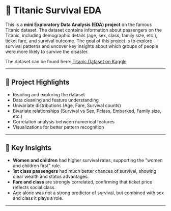 # 🚢 Titanic Survival EDA

This is a **mini Exploratory Data Analysis (EDA) project** on the famous Titanic dataset. The dataset contains information about passengers on the Titanic, including demographic details (age, sex, class, family size, etc.), ticket fare, and survival outcome. The goal of this project is to explore survival patterns and uncover key insights about which groups of people were more likely to survive the disaster.  

The dataset can be found here: [Titanic Dataset on Kaggle](https://www.kaggle.com/datasets/brendan45774/test-file)  

---

## 🔹 Project Highlights
- Reading and exploring the dataset  
- Data cleaning and feature understanding  
- Univariate distributions (Age, Fare, Survival counts)  
- Bivariate relationships (Survival vs Sex, Pclass, Embarked, Family size, etc.)  
- Correlation analysis between numerical features  
- Visualizations for better pattern recognition  

---

## 🔹 Key Insights
- **Women and children** had higher survival rates, supporting the "women and children first" rule.  
- **1st class passengers** had much better chances of survival, showing clear wealth and status advantages.  
- **Fare and class** are strongly correlated, confirming that ticket price reflects social class.  
- Age alone was not a strong predictor of survival, but combined with sex and class it plays a role.  

---

